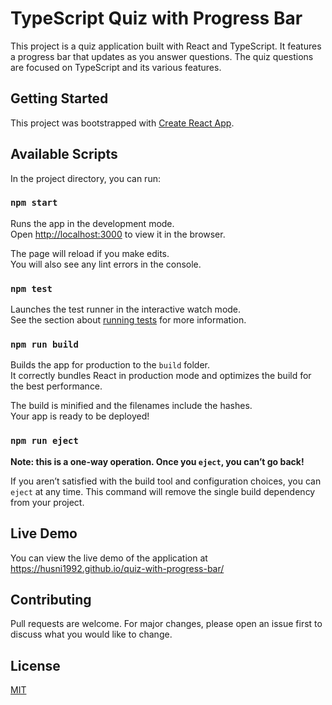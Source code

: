 # TypeScript Quiz with Progress Bar

This project is a quiz application built with React and TypeScript. It features a progress bar that updates as you answer questions. The quiz questions are focused on TypeScript and its various features.

## Getting Started

This project was bootstrapped with [Create React App](https://github.com/facebook/create-react-app).

## Available Scripts

In the project directory, you can run:

### `npm start`

Runs the app in the development mode.\
Open [http://localhost:3000](http://localhost:3000) to view it in the browser.

The page will reload if you make edits.\
You will also see any lint errors in the console.

### `npm test`

Launches the test runner in the interactive watch mode.\
See the section about [running tests](https://facebook.github.io/create-react-app/docs/running-tests) for more information.

### `npm run build`

Builds the app for production to the `build` folder.\
It correctly bundles React in production mode and optimizes the build for the best performance.

The build is minified and the filenames include the hashes.\
Your app is ready to be deployed!

### `npm run eject`

**Note: this is a one-way operation. Once you `eject`, you can’t go back!**

If you aren’t satisfied with the build tool and configuration choices, you can `eject` at any time. This command will remove the single build dependency from your project.

## Live Demo

You can view the live demo of the application at <a href="https://husni1992.github.io/quiz-with-progress-bar/" target="_blank">https://husni1992.github.io/quiz-with-progress-bar/</a>

## Contributing

Pull requests are welcome. For major changes, please open an issue first to discuss what you would like to change.

## License

[MIT](https://choosealicense.com/licenses/mit/)